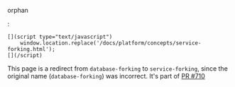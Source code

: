 orphan

:   

```{=html}
[](script type="text/javascript")
    window.location.replace('/docs/platform/concepts/service-forking.html');
[](/script)
```
This page is a redirect from `database-forking` to `service-forking`,
since the original name (`database-forking`) was incorrect. It\'s part
of [PR #710](https://github.com/aiven/devportal/pull/710)

